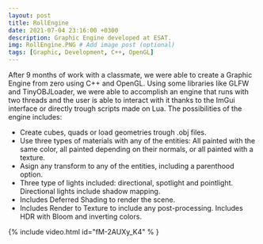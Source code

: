```yaml
---
layout: post
title: RollEngine
date: 2021-07-04 23:16:00 +0300
description: Graphic Engine developed at ESAT.
img: RollEngine.PNG # Add image post (optional)
tags: [Graphic, Development, C++, OpenGL]
---
```


After 9 months of work with a classmate, we were able to create a Graphic Engine from zero using C++ and OpenGL. Using some libraries like GLFW and TinyOBJLoader, we were able to accomplish an engine that runs with two threads and the user is able to interact with it thanks to the ImGui interface or directly trough scripts made on Lua. The possibilities of the engine includes:

* Create cubes, quads or load geometries trough .obj files.
* Use three types of materials with any of the entities: All painted with the same color, all painted depending on their normals, or all painted with a texture.
* Asign any transform to any of the entities, including a parenthood option.
* Three type of lights included: directional, spotlight and pointlight. Directional lights include shadow mapping.
* Includes Deferred Shading to render the scene.
* Includes Render to Texture to include any post-processing. Includes HDR with Bloom and inverting colors.


{% include video.html id="fM-2AUXy_K4" % }
